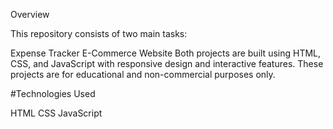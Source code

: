 Overview


This repository consists of two main tasks:

Expense Tracker
E-Commerce Website
Both projects are built using HTML, CSS, and JavaScript with responsive design and interactive features. These projects are for educational and non-commercial purposes only.

#Technologies Used

HTML
CSS
JavaScript
